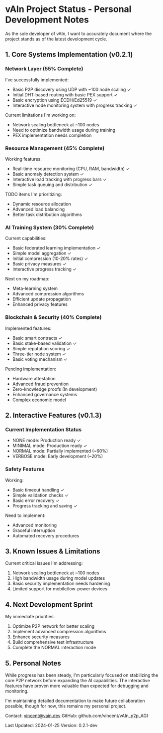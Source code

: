 # vAIn Project Status - Personal Development Notes

As the sole developer of vAIn, I want to accurately document where the project stands as of the latest development cycle.

## 1. Core Systems Implementation (v0.2.1)

### Network Layer (55% Complete)
I've successfully implemented:
- Basic P2P discovery using UDP with ~100 node scaling ✓
- Initial DHT-based routing with basic PEX support ✓
- Basic encryption using ECDH/Ed25519 ✓
- Interactive node monitoring system with progress tracking ✓

Current limitations I'm working on:
- Network scaling bottleneck at ~100 nodes
- Need to optimize bandwidth usage during training
- PEX implementation needs completion

### Resource Management (45% Complete)
Working features:
- Real-time resource monitoring (CPU, RAM, bandwidth) ✓
- Basic anomaly detection system ✓
- Interactive load tracking with progress bars ✓
- Simple task queuing and distribution ✓

TODO items I'm prioritizing:
- Dynamic resource allocation
- Advanced load balancing
- Better task distribution algorithms

### AI Training System (30% Complete)
Current capabilities:
- Basic federated learning implementation ✓
- Simple model aggregation ✓
- Initial compression (10-20% rates) ✓
- Basic privacy measures ✓
- Interactive progress tracking ✓

Next on my roadmap:
- Meta-learning system
- Advanced compression algorithms 
- Efficient update propagation
- Enhanced privacy features

### Blockchain & Security (40% Complete)
Implemented features:
- Basic smart contracts ✓
- Basic stake-based validation ✓
- Simple reputation scoring ✓
- Three-tier node system ✓
- Basic voting mechanism ✓

Pending implementation:
- Hardware attestation 
- Advanced fraud prevention
- Zero-knowledge proofs (In development)
- Enhanced governance systems
- Complex economic model

## 2. Interactive Features (v0.1.3)

### Current Implementation Status
- NONE mode: Production ready ✓
- MINIMAL mode: Production ready ✓
- NORMAL mode: Partially implemented (~60%)
- VERBOSE mode: Early development (~20%)

### Safety Features
Working:
- Basic timeout handling ✓
- Simple validation checks ✓
- Basic error recovery ✓
- Progress tracking and saving ✓

Need to implement:
- Advanced monitoring
- Graceful interruption
- Automated recovery procedures

## 3. Known Issues & Limitations

Current critical issues I'm addressing:
1. Network scaling bottleneck at ~100 nodes
2. High bandwidth usage during model updates
3. Basic security implementation needs hardening
4. Limited support for mobile/low-power devices

## 4. Next Development Sprint

My immediate priorities:
1. Optimize P2P network for better scaling
2. Implement advanced compression algorithms
3. Enhance security measures
4. Build comprehensive test infrastructure
5. Complete the NORMAL interaction mode

## 5. Personal Notes

While progress has been steady, I'm particularly focused on stabilizing the core P2P network before expanding the AI capabilities. The interactive features have proven more valuable than expected for debugging and monitoring.

I'm maintaining detailed documentation to make future collaboration possible, though for now, this remains my personal project.

Contact: vincent@vain.dev
GitHub: github.com/vincent/vAIn_p2p_AGI

Last Updated: 2024-01-25
Version: 0.2.1-dev
